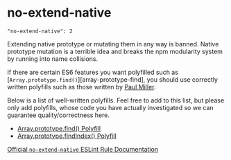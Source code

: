 # no-extend-native

    "no-extend-native": 2

Extending native prototype or mutating them in any way is
banned. Native prototype mutation is a terrible idea and
breaks the npm modularity system by running into name
collisions.

If there are certain ES6 features you want polyfilled such
as [`Array.prototype.find()`][array-prototype-find], you
should use correctly written polyfills such as those written
by [Paul Miller][paulmillr].

Below is a list of well-written polyfills. Feel free to add
to this list, but please only add polyfills, whose code you
have actually investigated so we can guarantee
quality/correctness here.

* [Array.prototype.find() Polyfill][array-prototype-find-polyfill]
* [Array.prototype.findIndex() Polyfill][array-prototype-find-index-polyfill]

[Official `no-extend-native` ESLint Rule Documentation][no-extend-native-docs]

[no-extend-native-docs]: https://github.com/eslint/eslint/blob/master/docs/rules/no-extend-native.md
[paulmillr]: https://github.com/paulmillr
[array-prototype-find-polyfill]: https://github.com/paulmillr/Array.prototype.find
[array-prototype-find-index-polyfill]: https://github.com/paulmillr/Array.prototype.findIndex

